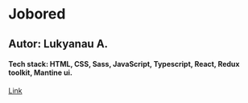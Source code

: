 # Jobored

## Autor: Lukyanau A.

#### Tech stack: HTML, CSS, Sass, JavaScript, Typescript, React, Redux toolkit, Mantine ui. 
  
[Link](https://frabjous-profiterole-702437.netlify.app/)
